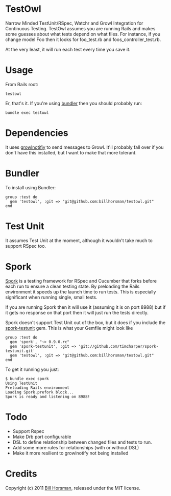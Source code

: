 TestOwl
=

Narrow Minded TestUnit/RSpec, Watchr and Growl Integration for Continuous Testing. TestOwl assumes you are running Rails and makes some guesses about what tests depend on what files. For instance, if you change model Foo then it looks for foo_test.rb and foos_controller_test.rb.

At the very least, it will run each test every time you save it.

Usage 
==

From Rails root:

    testowl

Er, that's it. If you're using [bundler](http://gembundler.com/) then you should probably run:

    bundle exec testowl

Dependencies
==

It uses [growlnotifiy](http://growl.info/extras.php) to send messages to Growl. It'll probably fall over if you don't have this installed, but I want to make that more tolerant.

Bundler
==

To install using Bundler:

    group :test do
      gem 'testowl', :git => "git@github.com:billhorsman/testowl.git"
    end

Test Unit
==

It assumes Test Unit at the moment, although it wouldn't take much to support RSpec too.

Spork
==

[Spork](https://github.com/timcharper/spork) is a testing framework for RSpec and Cucumber that forks before each run to ensure a clean testing state. By preloading the Rails environment it speeds up the launch time to run tests. This is especially significant when running single, small tests.

If you are running Spork then it will use it (assuming it is on port 8988) but if it gets no response on that port then it will just run the tests directly.

Spork doesn't support Test Unit out of the box, but it does if you include the [spork-testunit](https://github.com/timcharper/spork-testunit) gem. This is what your Gemfile might look like

    group :test do
      gem 'spork', "~> 0.9.0.rc"
      gem 'spork-testunit', :git => 'git://github.com/timcharper/spork-testunit.git'
      gem 'testowl', :git => "git@github.com:billhorsman/testowl.git"
    end

To get it running you just:

    $ bundle exec spork
    Using TestUnit
    Preloading Rails environment
    Loading Spork.prefork block...
    Spork is ready and listening on 8988!

Todo
==

* Support Rspec
* Make Drb port configurable
* DSL to define relationship between changed files and tests to run.
* Add some more rules for relationships (with or without DSL)
* Make it more resilient to growlnotify not being installed

Credits
==

Copyright (c) 2011 [Bill Horsman](http://bill.logicalcobwebs.com), released under the MIT license.